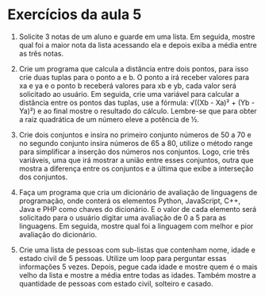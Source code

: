 # Exercícios da aula 5

1. Solicite 3 notas de um aluno e guarde em uma lista. Em seguida, mostre qual foi a maior nota da lista acessando ela e depois exiba a média entre as três notas.

2. Crie um programa que calcula a distância entre dois pontos, para isso crie duas tuplas para o ponto a e b. O ponto a irá receber valores para xa e ya e o ponto b receberá valores para xb e yb, cada valor será solicitado ao usuário. Em seguida, crie uma variável para calcular a distância entre os pontos das tuplas, use a fórmula: √((Xb - Xa)² + (Yb - Ya)²) e ao final mostre o resultado do cálculo. Lembre-se que para obter a raiz quadrática de um número eleve a potência de ½.

3. Crie dois conjuntos e insira no primeiro conjunto números de 50 a 70 e no segundo conjunto insira números de 65 a 80, utilize o método range para simplificar a inserção dos números nos conjuntos. Logo, crie três variáveis, uma que irá mostrar a união entre esses conjuntos, outra que mostra a diferença entre os conjuntos e a última que exibe a interseção dos conjuntos.

4. Faça um programa que cria um dicionário de avaliação de linguagens de programação, onde conterá os elementos Python, JavaScript, C++, Java e PHP como chaves do dicionário. E o valor de cada elemento será solicitado para o usuário digitar uma avaliação de 0 a 5 para as linguagens. Em seguida, mostre qual foi a linguagem com melhor e pior avaliação do dicionário.

5. Crie uma lista de pessoas com sub-listas que contenham nome, idade e estado civil de 5 pessoas. Utilize um loop para perguntar essas informações 5 vezes. Depois, pegue cada idade e mostre quem é o mais velho da lista e mostre a média entre todas as idades. Também mostre a quantidade de pessoas com estado civil, solteiro e casado.
